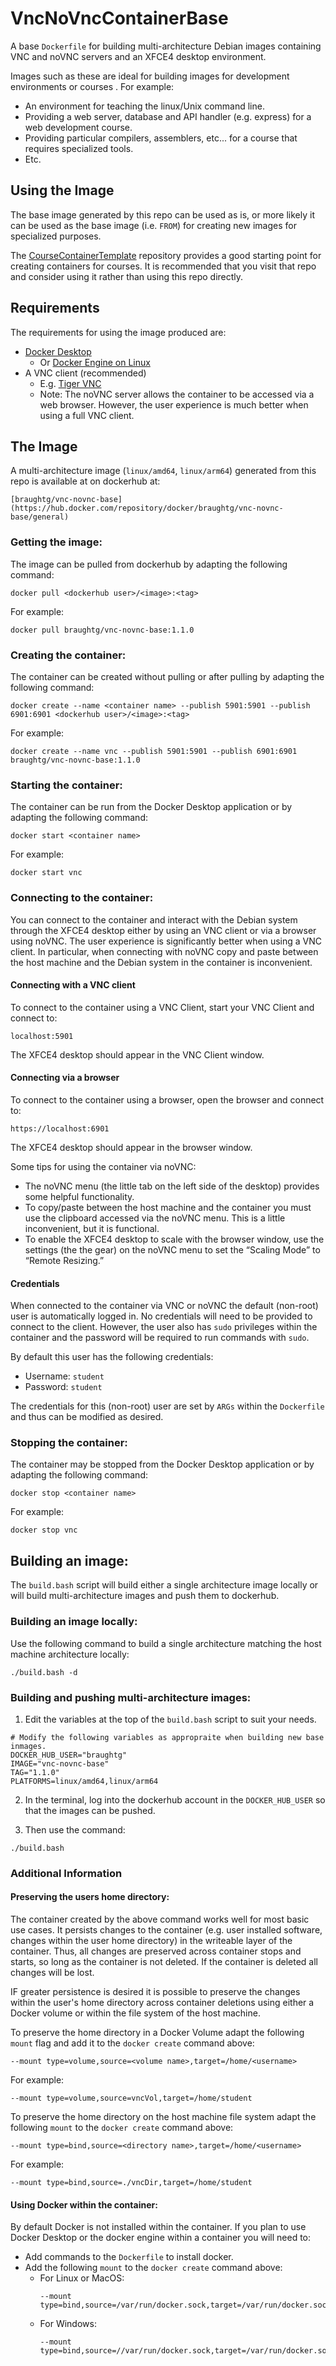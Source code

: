 # VncNoVncContainerBase

A base `Dockerfile` for building multi-architecture Debian images containing VNC and noVNC servers and an XFCE4 desktop environment.

Images such as these are ideal for building images for development environments or courses .  For example:
* An environment for teaching the linux/Unix command line.
* Providing a web server, database and API handler (e.g. express) for a web development course.
* Providing particular compilers, assemblers, etc... for a course that requires specialized tools.
* Etc.

## Using the Image

The base image generated by this repo can be used as is, or more likely it can be used as the base image (i.e. `FROM`) for creating new images for specialized purposes.  

The [CourseContainerTemplate](https://github.com/braughtg/CourseContainerTemplate) repository provides a good starting point for creating containers for courses.  It is recommended that you visit that repo and consider using it rather than using this repo directly. 

## Requirements

The requirements for using the image produced are:
* [Docker Desktop](https://docs.docker.com/desktop/install/windows-install/)
  * Or [Docker Engine on Linux](https://docs.docker.com/engine/install/)
* A VNC client (recommended)
  * E.g. [Tiger VNC](https://sourceforge.net/projects/tigervnc/files/stable/)
  * Note: The noVNC server allows the container to be accessed via a web browser.  However, the user experience is much better when using a full VNC client.

## The Image

A multi-architecture image (`linux/amd64`, `linux/arm64`) generated from this repo is available at on dockerhub at:

```
[braughtg/vnc-novnc-base](https://hub.docker.com/repository/docker/braughtg/vnc-novnc-base/general)
```

### Getting the image:

The image can be pulled from dockerhub by adapting the following command:

```
docker pull <dockerhub user>/<image>:<tag>
```

For example:
```
docker pull braughtg/vnc-novnc-base:1.1.0
```

### Creating the container:
The container can be created without pulling or after pulling by adapting the following command:

```
docker create --name <container name> --publish 5901:5901 --publish 6901:6901 <dockerhub user>/<image>:<tag>
```

For example:
```
docker create --name vnc --publish 5901:5901 --publish 6901:6901 braughtg/vnc-novnc-base:1.1.0
```

### Starting the container:
The container can be run from the Docker Desktop application or by adapting the following command:

```
docker start <container name>
```

For example:
```
docker start vnc
```

### Connecting to the container:

You can connect to the container and interact with the Debian system through the XFCE4 desktop either by using an VNC client or via a browser using noVNC.  The user experience is significantly better when using a VNC client.  In particular, when connecting with noVNC copy and paste between the host machine and the Debian system in the container is inconvenient. 

#### Connecting with a VNC client

To connect to the container using a VNC Client, start your VNC Client and connect to:
```
localhost:5901
```
  
The XFCE4 desktop should appear in the VNC Client window.

#### Connecting via a browser

To connect to the container using a browser, open the browser and connect to: 
```
https://localhost:6901
```

The XFCE4 desktop should appear in the browser window.  

Some tips for using the container via noVNC:
* The noVNC menu (the little tab on the left side of the desktop) provides some helpful functionality.
* To copy/paste between the host machine and the container you must use the clipboard accessed via the noVNC menu. This is a little inconvenient, but it is functional.
* To enable the XFCE4 desktop to scale with the browser window, use the settings (the the gear) on the noVNC menu to set the “Scaling Mode” to “Remote Resizing.”

#### Credentials
When connected to the container via VNC or noVNC the default (non-root) user is automatically logged in.  No credentials will need to be provided to connect to the client. However, the user also has `sudo` privileges within the container and the password will be required to run commands with `sudo`.

By default this user has the following credentials:
* Username: `student`
* Password: `student`

The credentials for this (non-root) user are set by `ARGs` within the `Dockerfile` and thus can be modified as desired.

### Stopping the container:

The container may be stopped from the Docker Desktop application or by adapting the following command:

```
docker stop <container name>
```

For example:
```
docker stop vnc
```

## Building an image:

The `build.bash` script will build either a single architecture image locally or will build multi-architecture images and push them to dockerhub.

### Building an image locally:

Use the following command to build a single architecture matching the host machine architecture locally:
```
./build.bash -d
```

### Building and pushing multi-architecture images:

1. Edit the variables at the top of the `build.bash` script to suit your needs.

```
# Modify the following variables as appropraite when building new base inmages.
DOCKER_HUB_USER="braughtg"
IMAGE="vnc-novnc-base"
TAG="1.1.0"
PLATFORMS=linux/amd64,linux/arm64
```

2. In the terminal, log into the dockerhub account in the `DOCKER_HUB_USER` so that the images can be pushed.

3. Then use the command:
```
./build.bash
```

### Additional Information

#### Preserving the users home directory:

The container created by the above command works well for most basic use cases. It persists changes to the container (e.g. user installed software, changes within the user home directory) in the writeable layer of the container.  Thus, all changes are preserved across container stops and starts, so long as the container is not deleted.  If the container is deleted all changes will be lost. 

IF greater persistence is desired it is possible to preserve the changes within the user's home directory across container deletions using either a Docker volume or within the file system of the host machine.  

To preserve the home directory in a Docker Volume adapt the following `mount` flag and add it to the `docker create` command above:

```
--mount type=volume,source=<volume name>,target=/home/<username>
```

For example:
```
--mount type=volume,source=vncVol,target=/home/student
```

To preserve the home directory on the host machine file system adapt the following `mount` to the `docker create` command above:

```
--mount type=bind,source=<directory name>,target=/home/<username>
```

For example:
```
--mount type=bind,source=./vncDir,target=/home/student
```

#### Using Docker within the container:

By default Docker is not installed within the container.  If you plan to use Docker Desktop or the docker engine within a container you will need to:

* Add commands to the `Dockerfile` to install docker.
* Add the following `mount` to the `docker create` command above:
  * For Linux or MacOS:
    ```
    --mount type=bind,source=/var/run/docker.sock,target=/var/run/docker.sock
    ```
  * For Windows:
    ```
    --mount type=bind,source=//var/run/docker.sock,target=/var/run/docker.sock
    ```